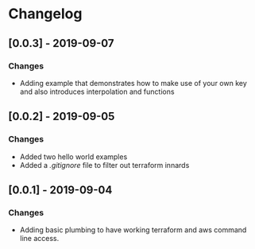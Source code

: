 # Changelog
## [0.0.3] - 2019-09-07
### Changes
- Adding example that demonstrates how to make use of your own key and also introduces interpolation and functions

## [0.0.2] - 2019-09-05
### Changes
- Added two hello world examples 
- Added a *.gitignore* file to filter out terraform innards

## [0.0.1] - 2019-09-04
### Changes
- Adding basic plumbing to have working terraform and aws command line access.
